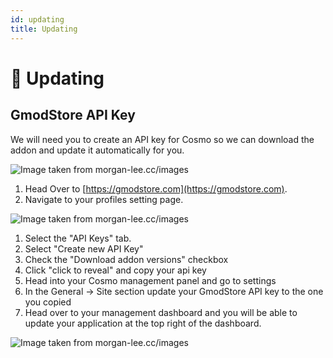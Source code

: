```yaml
---
id: updating
title: Updating
---
```


# 📜 Updating

## GmodStore API Key

We will need you to create an API key for Cosmo so we can download the addon and update it automatically for you.



![Image taken from morgan-lee.cc/images](https://cdn.morgan-lee.cc/storage/0utwi)

1. Head Over to [https://gmodstore.com](https://gmodstore.com).
2. Navigate to your profiles setting page.

![Image taken from morgan-lee.cc/images](https://cdn.morgan-lee.cc/storage/0oon0)

1. Select the "API Keys" tab.
2. Select "Create new API Key"
3. Check the "Download addon versions" checkbox
4. Click "click to reveal" and copy your api key
5. Head into your Cosmo management panel and go to settings
6. In the General -> Site section update your GmodStore API key to the one you copied
7. Head over to your management dashboard and you will be able to update your application at the top right of the dashboard.

![Image taken from morgan-lee.cc/images](https://cdn.morgan-lee.cc/storage/0q4h4)